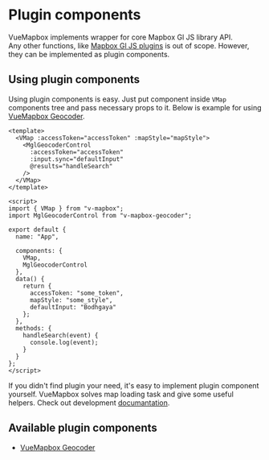 # Plugin components

VueMapbox implements wrapper for core Mapbox Gl JS library API.  
Any other functions, like [Mapbox Gl JS plugins](https://docs.mapbox.com/mapbox-gl-js/plugins/) is out of scope.
However, they can be implemented as plugin components.

## Using plugin components

Using plugin components is easy. Just put component inside `VMap` components tree and pass necessary props to it.
Below is example for using [VueMapbox Geocoder](https://github.com/soal/vue-mapbox-geocoder).

```vue
<template>
  <VMap :accessToken="accessToken" :mapStyle="mapStyle">
    <MglGeocoderControl
      :accessToken="accessToken"
      :input.sync="defaultInput"
      @results="handleSearch"
    />
  </VMap>
</template>

<script>
import { VMap } from "v-mapbox";
import MglGeocoderControl from "v-mapbox-geocoder";

export default {
  name: "App",

  components: {
    VMap,
    MglGeocoderControl
  },
  data() {
    return {
      accessToken: "some_token",
      mapStyle: "some_style",
      defaultInput: "Bodhgaya"
    };
  },
  methods: {
    handleSearch(event) {
      console.log(event);
    }
  }
};
</script>
```

If you didn't find plugin your need, it's easy to implement plugin component yourself.
VueMapbox solves map loading task and give some useful helpers.
Check out development [documantation](/plugin_components/plugin_components_development.md).

## Available plugin components

- [VueMapbox Geocoder](https://github.com/soal/vue-mapbox-geocoder)

